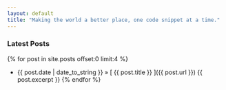 ```yaml
---
layout: default
title: "Making the world a better place, one code snippet at a time."
---
```


### Latest Posts

{% for post in site.posts offset:0 limit:4 %}
  * {{ post.date | date_to_string }} &raquo; [ {{ post.title }} ]({{ post.url }})
    {{ post.excerpt }}
{% endfor %}
